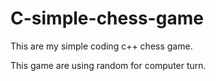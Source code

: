 # C-simple-chess-game
This are my simple coding c++ chess game.

This game are using random for computer turn.
